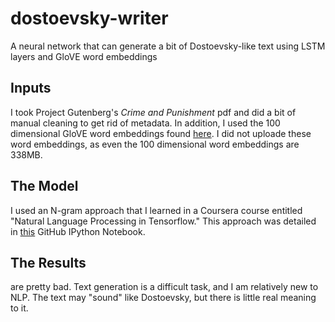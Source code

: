 # dostoevsky-writer
A neural network that can generate a bit of Dostoevsky-like text using LSTM layers and GloVE word embeddings

## Inputs
I took Project Gutenberg's *Crime and Punishment* pdf and did a bit of manual cleaning to get rid of metadata.
In addition, I used the 100 dimensional GloVE word embeddings found [here](https://nlp.stanford.edu/pubs/glove.pdf "Link to GloVE's download page"). I did not uploade these word embeddings, as even the 100 dimensional word embeddings are 338MB.

## The Model
I used an N-gram approach that I learned in a Coursera course entitled "Natural Language Processing in Tensorflow." This approach was detailed in [this](https://github.com/lmoroney/dlaicourse/blob/master/TensorFlow%20In%20Practice/Course%203%20-%20NLP/NLP_Week4_Exercise_Shakespeare_Answer.ipynb) GitHub IPython Notebook.

## The Results
are pretty bad. Text generation is a difficult task, and I am relatively new to NLP. The text may "sound" like Dostoevsky, but there is little real meaning to it. 